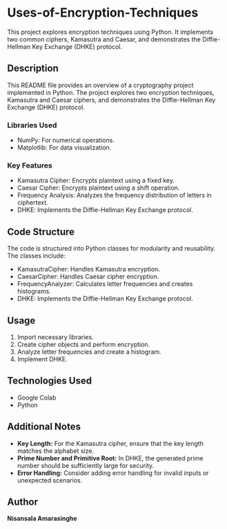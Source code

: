 # Uses-of-Encryption-Techniques
This project explores encryption techniques using Python. It implements two common ciphers, Kamasutra and Caesar, and demonstrates the Diffie-Hellman Key Exchange (DHKE) protocol.
 <h2>Description</h2>
  <p>This README file provides an overview of a cryptography project implemented in Python. The project explores two encryption techniques, Kamasutra and Caesar ciphers, and demonstrates the Diffie-Hellman Key Exchange (DHKE) protocol.</p>

  <h3>Libraries Used</h3>
  <ul>
    <li>NumPy: For numerical operations.</li>
    <li>Matplotlib: For data visualization.</li>
  </ul>

  <h3>Key Features</h3>
  <ul>
    <li>Kamasutra Cipher: Encrypts plaintext using a fixed key.</li>
    <li>Caesar Cipher: Encrypts plaintext using a shift operation.</li>
    <li>Frequency Analysis: Analyzes the frequency distribution of letters in ciphertext.</li>
    <li>DHKE: Implements the Diffie-Hellman Key Exchange protocol.</li>
  </ul>

  <h2>Code Structure</h2>
  <p>The code is structured into Python classes for modularity and reusability. The classes include:</p>
  <ul>
    <li>KamasutraCipher: Handles Kamasutra encryption.</li>
    <li>CaesarCipher: Handles Caesar cipher encryption.</li>
    <li>FrequencyAnalyzer: Calculates letter frequencies and creates histograms.</li>
    <li>DHKE: Implements the Diffie-Hellman Key Exchange protocol.</li>
  </ul>

  <h2>Usage</h2>
  <ol>
    <li>Import necessary libraries.
    </li>
    <li>Create cipher objects and perform encryption.
    </li>
    <li>Analyze letter frequencies and create a histogram.
    </li>
    <li>Implement DHKE.
    </li>
  </ol>
  
   <h2>Technologies Used</h2>
  <ul>
    <li>Google Colab</li>
    <li>Python</li>
  </ul>

  <h2>Additional Notes</h2>
  <ul>
    <li><strong>Key Length:</strong> For the Kamasutra cipher, ensure that the key length matches the alphabet size.</li>
    <li><strong>Prime Number and Primitive Root:</strong> In DHKE, the generated prime number should be sufficiently large for security.</li>
    <li><strong>Error Handling:</strong> Consider adding error handling for invalid inputs or unexpected scenarios.</li>
  </ul>
    <h2>Author</h2>
  <p><strong>Nisansala Amarasinghe</strong></p>
